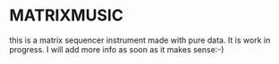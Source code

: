# MATRIXMUSIC
this is a matrix sequencer instrument made with pure data. It is work in progress. I will add more info as soon as it makes sense:-)
